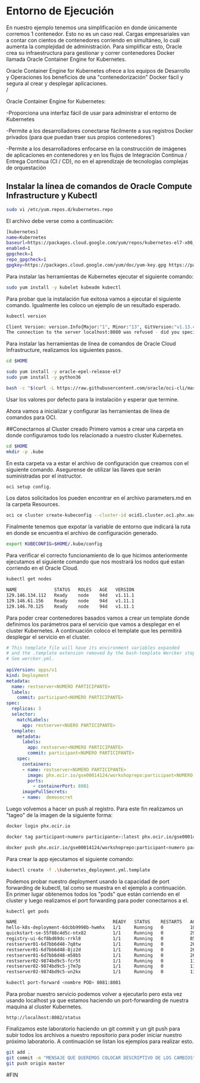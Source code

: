 # Entorno de Ejecución
En nuestro ejemplo tenemos una simplificación en donde únicamente corremos 1 contenedor. Esto no es un caso real. Cargas empresariales van a contar con cientos de contenedores corriendo en simultáneo, lo cuál aumenta la complejidad de administración. Para simplificar esto, Oracle crea su infraestructura para gestionar y correr contenedores Docker llamada Oracle Container Engine for Kubernetes.

Oracle Container Engine for Kubernetes ofrece a los equipos de Desarrollo y Operaciones los beneficios de una "contenedorización" Docker fácil y segura al crear y desplegar aplicaciones.<br>/

Oracle Container Engine for Kubernetes:

-Proporciona una interfaz fácil de usar para administrar el entorno de Kubernetes

-Permite a los desarrolladores conectarse fácilmente a sus registros Docker privados (para que puedan traer sus propios contenedores')

-Permite a los desarrolladores enfocarse en la construcción de imágenes de aplicaciones en contenedores y en los flujos de Integración Continua / Entrega Continua (CI / CD), no en el aprendizaje de tecnologías complejas de orquestación

## Instalar la línea de comandos de Oracle Compute Infrastructure y Kubectl
```sh
sudo vi /etc/yum.repos.d/kubernetes.repo
```
El archivo debe verse como a continuación:
```sh
[kubernetes]
name=Kubernetes
baseurl=https://packages.cloud.google.com/yum/repos/kubernetes-el7-x86_64
enabled=1
gpgcheck=1
repo_gpgcheck=1
gpgkey=https://packages.cloud.google.com/yum/doc/yum-key.gpg https://packages.cloud.google.com/yum/doc/rpm-package-key.gpg
```

Para instalar las herramientas de Kubernetes ejecutar el siguiente comando:
```sh
sudo yum install -y kubelet kubeadm kubectl
```

Para probar que la instalación fue exitosa vamos a ejecutar el siguiente comando. Igualmente les coloco un ejemplo de un resultado esperado.
```sh
kubectl version

Client Version: version.Info{Major:"1", Minor:"13", GitVersion:"v1.13.4", GitCommit:"c27b913fddd1a6c480c229191a087698aa92f0b1", GitTreeState:"clean", BuildDate:"2019-02-28T13:37:52Z", GoVersion:"go1.11.5", Compiler:"gc", Platform:"linux/amd64"}
The connection to the server localhost:8080 was refused - did you specify the right host or port?
```

Para instalar las herramientas de línea de comandos de Oracle Cloud Infrastructure, realizamos los siguientes pasos.

```sh
cd $HOME

sudo yum install -y oracle-epel-release-el7
sudo yum install -y python36

bash -c "$(curl -L https://raw.githubusercontent.com/oracle/oci-cli/master/scripts/install/install.sh)"
```
Usar los valores por defecto para la instalación y esperar que termine.

Ahora vamos a inicializar y configurar las herramientas de línea de comandos para OCI.

##Conectarnos al Cluster creado
Primero vamos a crear una carpeta en donde configuramos todo los relacionado a nuestro cluster Kubernetes. 
```sh
cd $HOME
mkdir -p .kube
```
En esta carpeta va a estar el archivo de configuración que creamos con el siguiente comando. Asegurense de utilizar las llaves que serán suministradas por el instructor.
```sh
oci setup config.
```
Los datos solicitados los pueden encontrar en el archivo parameters.md en la carpeta Resources.

```sh
oci ce cluster create-kubeconfig --cluster-id ocid1.cluster.oc1.phx.aaaaaaaaafqtimdfg5sdkzjymyzwmmzyge4taytcga4gcmjxhcqtgnzqmmyd --file $HOME/.kube/config --region us-phoenix-1 
```

Finalmente tenemos que expotar la variable de entorno que indicará la ruta en donde se encuentra el archivo de configuración generado.

```sh
export KUBECONFIG=$HOME/.kube/config
```

Para verificar el correcto funcionamiento de lo que hicimos anteriormente ejecutamos el siguiente comando que nos mostrará los nodos qué estan corriendo en el Oracle Cloud.

```sh
kubectl get nodes

NAME              STATUS   ROLES   AGE   VERSION
129.146.134.112   Ready    node    94d   v1.11.1
129.146.61.156    Ready    node    94d   v1.11.1
129.146.70.125    Ready    node    94d   v1.11.1
```
Para poder crear contenedores basados vamos a crear un template donde definimos los parámetros para el servicio que vamos a desplegar en el cluster Kubernetes. A continuación coloco el template que les permitirá desplegar el servicio en el cluster.

```yaml
# This template file will have its environment variables expanded
# and the .template extension removed by the bash-template Wercker step.
# See wercker.yml.
 
apiVersion: apps/v1
kind: Deployment
metadata:
  name: restserver<NUMERO PARTICIPANTE>
  labels:
    commit: participant<NUMERO PARTICIPANTE>
spec:
  replicas: 3
  selector:
    matchLabels:
      app: restserver<NUERO PARTICIPANTE>
  template:
    metadata:
      labels:
        app: restserver<NUMERO PARTICIPANTE>
        commit: participant<NUMERO PARTICIPANTE>
    spec:
      containers:
      - name: restserver<NUMERO PARTICIPANTE>
        image: phx.ocir.io/gse00014124/workshoprepo:participant<NUMERO PARTICIPANTE>
        ports:
          - containerPort: 8081
      imagePullSecrets:
      - name:  demosecret
```
Luego volvemos a hacer un push al registro. Para este fin realizamos un "tageo" de la imagen de la siguiente forma:

```sh
docker login phx.ocir.io

docker tag participant<numero participante>:latest phx.ocir.io/gse00014124/workshoprepo/<numero participante>:latest

docker push phx.ocir.io/gse00014124/workshoprepo:participant<numero participante>:latest
```

Para crear la app ejecutamos el siguiente comando:

```sh
kubectl create -f .\kubernetes_deployment.yml.template
```

Podemos probar nuestro deployment usando la capacidad de port forwarding de kubectl, tal como se muestra en el ejemplo a continuación. En primer lugar obtenemos todos los "pods" que están corriendo en el cluster y luego realizamos el port forwarding para poder conectarnos a el.

```sh
kubectl get pods

NAME                                    READY   STATUS    RESTARTS   AGE
hello-k8s-deployment-6dcbb9998b-hwmhx   1/1     Running   0          104d
quickstart-se-55f88c4d5c-ntx82          1/1     Running   0          29d
registry-ui-6cf8bd69dc-rrkl8            1/1     Running   0          85d
restserver01-6d7bb6d48-7q8tw            1/1     Running   0          26m
restserver01-6d7bb6d48-8jz2d            1/1     Running   0          26m
restserver01-6d7bb6d48-m58b5            1/1     Running   0          26m
restserver02-9874bd9c5-fcr5t            1/1     Running   0          11s
restserver02-9874bd9c5-j7m7p            1/1     Running   0          11s
restserver02-9874bd9c5-vn2kx            1/1     Running   0          11s

kubectl port-forward <nombre POD> 8081:8081
```

Para probar nuestro servicio podemos volver a ejecutarlo pero esta vez usando localhost ya que estamos haciendo un port-forwarding de nuestra maquina al cluster Kubernetes.

```url
http://localhost:8082/status
```

Finalizamos este laboratorio haciendo un git commit y un git push para subir todos los archivos a nuestro repositorio para poder iniciar nuestro próximo laboratorio. A continuación se listan los ejemplos para realizar esto.

```sh
git add .
git commit -m "MENSAJE QUE QUEREMOS COLOCAR DESCRIPTIVO DE LOS CAMBIOS"
git push origin master
```
#FIN





